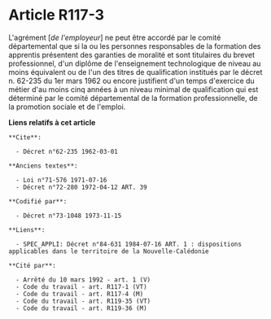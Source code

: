 # Article R117-3

L'agrément [*de l'employeur*] ne peut être accordé par le comité départemental que si la ou les personnes responsables de la
formation des apprentis présentent des garanties de moralité et sont titulaires du brevet professionnel, d'un diplôme de
l'enseignement technologique de niveau au moins équivalent ou de l'un des titres de qualification institués par le décret n.
62-235 du 1er mars 1962 ou encore justifient d'un temps d'exercice du métier d'au moins cinq années à un niveau minimal de
qualification qui est déterminé par le comité départemental de la formation professionnelle, de la promotion sociale et de
l'emploi.

**Liens relatifs à cet article**

	**Cite**:

	  - Décret n°62-235 1962-03-01

	**Anciens textes**:

	  - Loi n°71-576 1971-07-16
	  - Décret n°72-280 1972-04-12 ART. 39

	**Codifié par**:

	  - Décret n°73-1048 1973-11-15

	**Liens**:

	  - SPEC_APPLI: Décret n°84-631 1984-07-16 ART. 1 : dispositions applicables dans le territoire de la Nouvelle-Calédonie

	**Cité par**:

	  - Arrêté du 10 mars 1992 - art. 1 (V)
	  - Code du travail - art. R117-1 (VT)
	  - Code du travail - art. R117-4 (M)
	  - Code du travail - art. R119-35 (VT)
	  - Code du travail - art. R119-36 (M)
